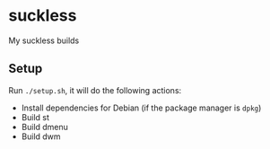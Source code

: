 # suckless

My suckless builds

## Setup

Run `./setup.sh`, it will do the following actions:
- Install dependencies for Debian (if the package manager is `dpkg`)
- Build st
- Build dmenu
- Build dwm
